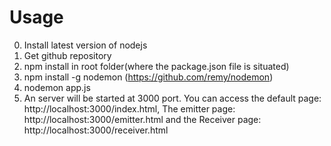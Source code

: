 # Usage
0. Install latest version of nodejs
1. Get github repository
2. npm install in root folder(where the package.json file is situated)
3. npm install -g nodemon (https://github.com/remy/nodemon)
4. nodemon app.js
5. An server will be started at 3000 port. You can access the default page: http://localhost:3000/index.html,
   The emitter page: http://localhost:3000/emitter.html and the Receiver page: http://localhost:3000/receiver.html